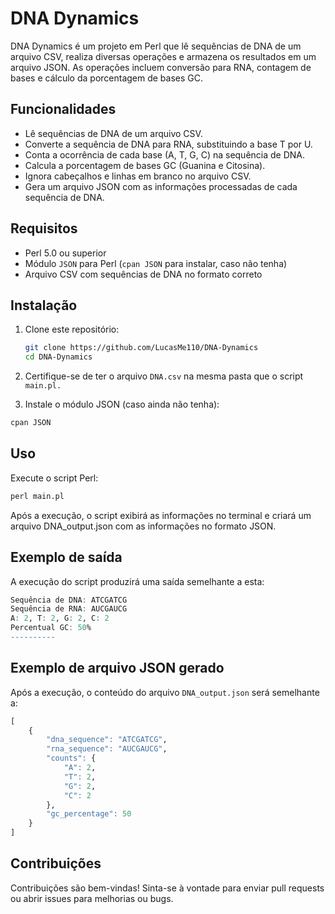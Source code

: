 # DNA Dynamics

DNA Dynamics é um projeto em Perl que lê sequências de DNA de um arquivo CSV, realiza diversas operações e armazena os resultados em um arquivo JSON. As operações incluem conversão para RNA, contagem de bases e cálculo da porcentagem de bases GC.

## Funcionalidades

- Lê sequências de DNA de um arquivo CSV.
- Converte a sequência de DNA para RNA, substituindo a base T por U.
- Conta a ocorrência de cada base (A, T, G, C) na sequência de DNA.
- Calcula a porcentagem de bases GC (Guanina e Citosina).
- Ignora cabeçalhos e linhas em branco no arquivo CSV.
- Gera um arquivo JSON com as informações processadas de cada sequência de DNA.

## Requisitos

- Perl 5.0 ou superior
- Módulo `JSON` para Perl (`cpan JSON` para instalar, caso não tenha)
- Arquivo CSV com sequências de DNA no formato correto

## Instalação

1. Clone este repositório:
   ```bash
   git clone https://github.com/LucasMe110/DNA-Dynamics
   cd DNA-Dynamics

2. Certifique-se de ter o arquivo `DNA.csv` na mesma pasta que o script `main.pl.`

3. Instale o módulo JSON (caso ainda não tenha):
```r 
cpan JSON
```

## Uso
Execute o script Perl:
```r 
perl main.pl
```
Após a execução, o script exibirá as informações no terminal e criará um arquivo DNA_output.json com as informações no formato JSON.


## Exemplo de saída
A execução do script produzirá uma saída semelhante a esta:
```r 
Sequência de DNA: ATCGATCG
Sequência de RNA: AUCGAUCG
A: 2, T: 2, G: 2, C: 2
Percentual GC: 50%
----------
```
## Exemplo de arquivo JSON gerado
Após a execução, o conteúdo do arquivo `DNA_output.json` será semelhante a:
```r 
[
    {
        "dna_sequence": "ATCGATCG",
        "rna_sequence": "AUCGAUCG",
        "counts": {
            "A": 2,
            "T": 2,
            "G": 2,
            "C": 2
        },
        "gc_percentage": 50
    }
]
```
## Contribuições
Contribuições são bem-vindas! Sinta-se à vontade para enviar pull requests ou abrir issues para melhorias ou bugs.